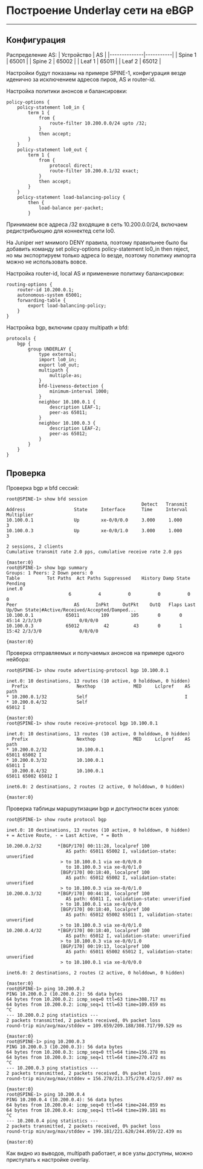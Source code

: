 # Построение Underlay сети на eBGP
---
## Конфигурация

Распределение AS:
| Устройство   | AS |
|--------------|-----------|
| Spine 1      | 65001 |
| Spine 2      | 65002 |
| Leaf 1       | 65011 |
| Leaf 2       | 65012 |


Настройки будут показаны на примере SPINE-1, конфигурация везде иденично за исключением адресов пиров, AS и router-id.

Настройка политики анонсов и балансировки:
```
policy-options {
    policy-statement lo0_in {
        term 1 {                        
            from {
                route-filter 10.200.0.0/24 upto /32;
            }
            then accept;
        }
    }
    policy-statement lo0_out {
        term 1 {
            from {
                protocol direct;
                route-filter 10.200.0.1/32 exact;
            }
            then accept;
        }
    }
    policy-statement load-balancing-policy {
        then {
            load-balance per-packet;
        }
```
Принимаем все адреса /32 входящие в сеть 10.200.0.0/24, включаем редистрибьюцию для коннектед сети lo0.

На Juniper нет мнимого DENY правила, поэтому правильнее было бы добавить команду set policy-options policy-statement lo0_in then reject, но мы экспортируем только адреса lo везде, поэтому политику импорта можно не использовать вовсе.


Настройка router-id, local AS и применение политику балансировки:
```
routing-options {
    router-id 10.200.0.1;
    autonomous-system 65001;
    forwarding-table {
        export load-balancing-policy;
    }
}
```

Настройка bgp, включим сразу multipath и bfd:
```
protocols {
    bgp {
        group UNDERLAY {                
            type external;
            import lo0_in;
            export lo0_out;
            multipath {
                multiple-as;
            }
            bfd-liveness-detection {
                minimum-interval 1000;
            }
            neighbor 10.100.0.1 {
                description LEAF-1;
                peer-as 65011;
            }
            neighbor 10.100.0.3 {
                description LEAF-2;
                peer-as 65012;
            }
        }
    }
}
```

## Проверка

Проверка bgp и bfd сессий:
```
root@SPINE-1> show bfd session 
                                                  Detect   Transmit
Address                  State     Interface      Time     Interval  Multiplier
10.100.0.1               Up        xe-0/0/0.0     3.000     1.000        3   
10.100.0.3               Up        xe-0/0/1.0     3.000     1.000        3   

2 sessions, 2 clients
Cumulative transmit rate 2.0 pps, cumulative receive rate 2.0 pps

{master:0}
root@SPINE-1> show bgp summary    
Groups: 1 Peers: 2 Down peers: 0
Table          Tot Paths  Act Paths Suppressed    History Damp State    Pending
inet.0               
                       6          4          0          0          0          0
Peer                     AS      InPkt     OutPkt    OutQ   Flaps Last Up/Dwn State|#Active/Received/Accepted/Damped...
10.100.0.1            65011        109        105       0       0       45:14 2/3/3/0              0/0/0/0
10.100.0.3            65012         42         43       0       1       15:42 2/3/3/0              0/0/0/0

{master:0}
```

Проверка отправляемых и получаемых анонсов на примере одного нейбора:
```
root@SPINE-1> show route advertising-protocol bgp 10.100.0.1 

inet.0: 10 destinations, 13 routes (10 active, 0 holddown, 0 hidden)
  Prefix                  Nexthop              MED     Lclpref    AS path
* 10.200.0.1/32           Self                                    I
* 10.200.0.4/32           Self                                    65012 I

{master:0}
root@SPINE-1> show route receive-protocol bgp 10.100.0.1        

inet.0: 10 destinations, 13 routes (10 active, 0 holddown, 0 hidden)
  Prefix                  Nexthop              MED     Lclpref    AS path
* 10.200.0.2/32           10.100.0.1                              65011 65002 I
* 10.200.0.3/32           10.100.0.1                              65011 I
  10.200.0.4/32           10.100.0.1                              65011 65002 65012 I

inet6.0: 2 destinations, 2 routes (2 active, 0 holddown, 0 hidden)

{master:0}
```

Проверка таблицы маршрутизации bgp и доступности всех узлов:
```
root@SPINE-1> show route protocol bgp 

inet.0: 10 destinations, 13 routes (10 active, 0 holddown, 0 hidden)
+ = Active Route, - = Last Active, * = Both

10.200.0.2/32      *[BGP/170] 00:11:28, localpref 100
                      AS path: 65011 65002 I, validation-state: unverified
                    > to 10.100.0.1 via xe-0/0/0.0
                      to 10.100.0.3 via xe-0/0/1.0
                    [BGP/170] 00:18:40, localpref 100
                      AS path: 65012 65002 I, validation-state: unverified
                    > to 10.100.0.3 via xe-0/0/1.0
10.200.0.3/32      *[BGP/170] 00:44:18, localpref 100
                      AS path: 65011 I, validation-state: unverified
                    > to 10.100.0.1 via xe-0/0/0.0
                    [BGP/170] 00:18:40, localpref 100
                      AS path: 65012 65002 65011 I, validation-state: unverified
                    > to 10.100.0.3 via xe-0/0/1.0
10.200.0.4/32      *[BGP/170] 00:18:40, localpref 100
                      AS path: 65012 I, validation-state: unverified
                    > to 10.100.0.3 via xe-0/0/1.0
                    [BGP/170] 00:19:13, localpref 100
                      AS path: 65011 65002 65012 I, validation-state: unverified
                    > to 10.100.0.1 via xe-0/0/0.0
                                        
inet6.0: 2 destinations, 2 routes (2 active, 0 holddown, 0 hidden)

{master:0}
root@SPINE-1> ping 10.200.0.2 
PING 10.200.0.2 (10.200.0.2): 56 data bytes
64 bytes from 10.200.0.2: icmp_seq=0 ttl=63 time=308.717 ms
64 bytes from 10.200.0.2: icmp_seq=1 ttl=63 time=109.659 ms
^C
--- 10.200.0.2 ping statistics ---
2 packets transmitted, 2 packets received, 0% packet loss
round-trip min/avg/max/stddev = 109.659/209.188/308.717/99.529 ms

{master:0}
root@SPINE-1> ping 10.200.0.3    
PING 10.200.0.3 (10.200.0.3): 56 data bytes
64 bytes from 10.200.0.3: icmp_seq=0 ttl=64 time=156.278 ms
64 bytes from 10.200.0.3: icmp_seq=1 ttl=64 time=270.472 ms
^C
--- 10.200.0.3 ping statistics ---
2 packets transmitted, 2 packets received, 0% packet loss
round-trip min/avg/max/stddev = 156.278/213.375/270.472/57.097 ms

{master:0}
root@SPINE-1> ping 10.200.0.4    
PING 10.200.0.4 (10.200.0.4): 56 data bytes
64 bytes from 10.200.0.4: icmp_seq=0 ttl=64 time=244.059 ms
64 bytes from 10.200.0.4: icmp_seq=1 ttl=64 time=199.181 ms
^C
--- 10.200.0.4 ping statistics ---
2 packets transmitted, 2 packets received, 0% packet loss
round-trip min/avg/max/stddev = 199.181/221.620/244.059/22.439 ms

{master:0}
```

Как видно из выводов, multipath работает, и все узлы доступны, можно приступать к настройке overlay.
